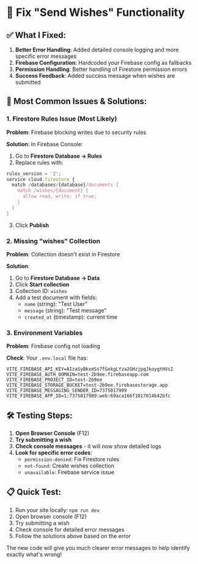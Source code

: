 # 🔧 Fix "Send Wishes" Functionality

## ✅ What I Fixed:

1. **Better Error Handling**: Added detailed console logging and more specific error messages
2. **Firebase Configuration**: Hardcoded your Firebase config as fallbacks
3. **Permission Handling**: Better handling of Firestore permission errors
4. **Success Feedback**: Added success message when wishes are submitted

## 🚨 Most Common Issues & Solutions:

### 1. **Firestore Rules Issue (Most Likely)**
**Problem**: Firebase blocking writes due to security rules

**Solution**: In Firebase Console:
1. Go to **Firestore Database → Rules**
2. Replace rules with:
```javascript
rules_version = '2';
service cloud.firestore {
  match /databases/{database}/documents {
    match /wishes/{document} {
      allow read, write: if true;
    }
  }
}
```
3. Click **Publish**

### 2. **Missing "wishes" Collection**
**Problem**: Collection doesn't exist in Firestore

**Solution**: 
1. Go to **Firestore Database → Data**
2. Click **Start collection**
3. Collection ID: `wishes`
4. Add a test document with fields:
   - `name` (string): "Test User"
   - `message` (string): "Test message"
   - `created_at` (timestamp): current time

### 3. **Environment Variables**
**Problem**: Firebase config not loading

**Check**: Your `.env.local` file has:
```
VITE_FIREBASE_API_KEY=AIzaSyBkxmSs7fGxkgLYza2GHzjpqJkoygtHVsI
VITE_FIREBASE_AUTH_DOMAIN=test-2b9ee.firebaseapp.com
VITE_FIREBASE_PROJECT_ID=test-2b9ee
VITE_FIREBASE_STORAGE_BUCKET=test-2b9ee.firebasestorage.app
VITE_FIREBASE_MESSAGING_SENDER_ID=7375017909
VITE_FIREBASE_APP_ID=1:7375017909:web:69aca166f1017014b42bfc
```

## 🛠️ Testing Steps:

1. **Open Browser Console** (F12)
2. **Try submitting a wish**
3. **Check console messages** - it will now show detailed logs
4. **Look for specific error codes**:
   - `permission-denied`: Fix Firestore rules
   - `not-found`: Create wishes collection
   - `unavailable`: Firebase service issue

## 📋 Quick Test:

1. Run your site locally: `npm run dev`
2. Open browser console (F12)
3. Try submitting a wish
4. Check console for detailed error messages
5. Follow the solutions above based on the error

The new code will give you much clearer error messages to help identify exactly what's wrong!